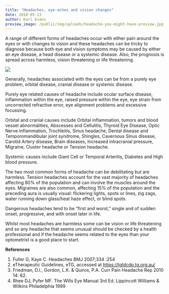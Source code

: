 ```yaml
---
title: "Headaches, eye-aches and vision changes"
date: 2018-05-23
author: Karl Evans
preview_image: /public/img/uploads/headache-you-might-have-preview.jpg
---
```


A range of different forms of headaches occur with either pain around the eyes or with changes to vision and these headaches can be tricky to diagnose because both eye and vision symptoms may be caused by either an eye disease, a head disease or a systemic disease. Also, the prognosis is spread across harmless, vision threatening or life threatening.

![](/img/uploads/headache-you-might-have.jpg)

Generally, headaches associated with the eyes can be from a purely eye problem, orbital disease, cranial disease or systemic disease.

Purely eye related causes of headache include ocular surface disease, inflammation within the eye, raised pressure within the eye, eye strain from uncorrected refractive error, eye alignment problems and excessive focussing.

Orbital and cranial causes include Orbital inflammation, tumors and blood vessel abnormalities, Abscesses and Cellulitis, Thyroid Eye Disease, Optic Nerve inflammation, Trochleitis, Sinus headache, Dental disease and Temporomandibular joint syndrome, Shingles, Cavernous Sinus disease, Carotid Artery disease, Brain diseases, Increased intracranial pressure, Migraine, Cluster headache or Tension headache.

Systemic causes include Giant Cell or Temporal Arteritis, Diabetes and High blood pressure.

The two most common forms of headache can be debilitating but are harmless. Tension headaches account for the vast majority of headaches affecting 80% of the population and can involve the muscles around the eyes. Migraines are also common, affecting 15% of the population and the preceding aura is usually visual: flickering lights, spots or lines, zig zags, water running down glass/heat haze effect, or blind spots.

Dangerous headaches tend to be “first and worst,” single and of sudden onset, progressive, and with onset later in life.

Whilst most headaches are harmless some can be vision or life threatening and so any headache that seems unusual should be checked by a health professional and if the headache seems related to the eyes than your optometrist is a good place to start.

**References**

1. Fuller G, Kaye C. Headaches BMJ 2007;334 :254
2. eTherapeutic Guidelines, eTG, accessed at https://tgldcdp.tg.org.au/
3. Friedman, D.I., Gordon, L.K. & Quiros, P.A. Curr Pain Headache Rep 2010 14: 62.
4. Rhee DJ, Pyfer MF. The Wills Eye Manual 3rd Ed. Lippincott Williams & Wilkins Philadelphia 1999
